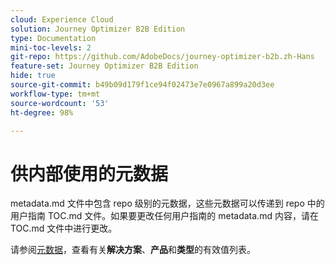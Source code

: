 ```yaml
---
cloud: Experience Cloud
solution: Journey Optimizer B2B Edition
type: Documentation
mini-toc-levels: 2
git-repo: https://github.com/AdobeDocs/journey-optimizer-b2b.zh-Hans
feature-set: Journey Optimizer B2B Edition
hide: true
source-git-commit: b49b09d179f1ce94f02473e7e0967a899a20d3ee
workflow-type: tm+mt
source-wordcount: '53'
ht-degree: 98%

---
```



# 供内部使用的元数据

metadata.md 文件中包含 repo 级别的元数据，这些元数据可以传递到 repo 中的用户指南 TOC.md 文件。如果要更改任何用户指南的 metadata.md 内容，请在 TOC.md 文件中进行更改。

请参阅[元数据](https://experienceleague.adobe.com/docs/authoring-guide-exl/using/editing/user-guide-setup/metadata.html)，查看有关&#x200B;**解决方案**、**产品**&#x200B;和&#x200B;**类型**&#x200B;的有效值列表。
